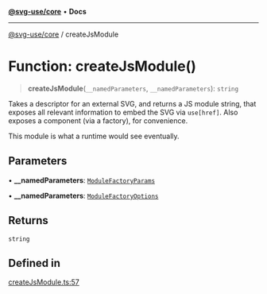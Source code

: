 [**@svg-use/core**](../README.md) • **Docs**

---

[@svg-use/core](../README.md) / createJsModule

# Function: createJsModule()

> **createJsModule**(`__namedParameters`, `__namedParameters`): `string`

Takes a descriptor for an external SVG, and returns a JS module string, that
exposes all relevant information to embed the SVG via `use[href]`. Also exposes
a component (via a factory), for convenience.

This module is what a runtime would see eventually.

## Parameters

• **\_\_namedParameters**:
[`ModuleFactoryParams`](../interfaces/ModuleFactoryParams.md)

• **\_\_namedParameters**:
[`ModuleFactoryOptions`](../interfaces/ModuleFactoryOptions.md)

## Returns

`string`

## Defined in

[createJsModule.ts:57](https://github.com/fpapado/svg-use/blob/main/packages/core/src/createJsModule.ts#L57)
